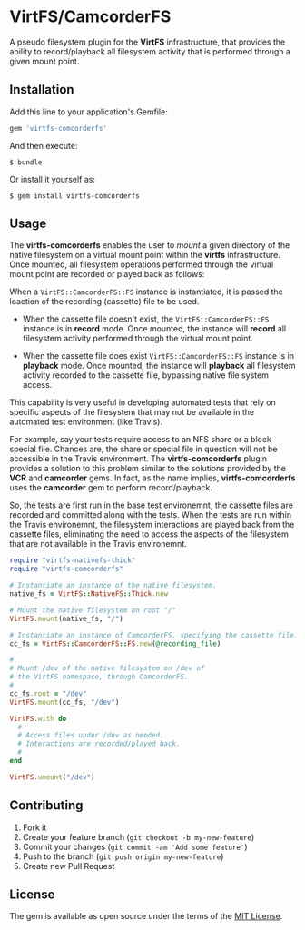 # VirtFS/CamcorderFS

A pseudo filesystem plugin for the **VirtFS** infrastructure, that provides the ability to record/playback all filesystem activity that is performed through a given mount point.

## Installation

Add this line to your application's Gemfile:

```ruby
gem 'virtfs-comcorderfs'
```

And then execute:

    $ bundle

Or install it yourself as:

    $ gem install virtfs-comcorderfs

## Usage

The **virtfs-comcorderfs** enables the user to _mount_ a given directory of the native filesystem on a virtual mount point within the **virtfs** infrastructure. Once mounted, all filesystem operations performed through the virtual mount point are recorded or played back as follows:

When a `VirtFS::CamcorderFS::FS` instance is instantiated, it is passed the loaction of the recording (cassette) file to be used.

* When the cassette file doesn't exist, the `VirtFS::CamcorderFS::FS` instance is in **record** mode. Once mounted, the instance will **record** all filesystem activity performed through the virtual mount point.

* When the cassette file does exist `VirtFS::CamcorderFS::FS` instance is in **playback** mode. Once mounted, the instance will **playback** all filesystem activity recorded to the cassette file, bypassing native file system access.

This capability is very useful in developing automated tests that rely on specific aspects of the filesystem that may not be available in the automated test environment (like Travis).

For example, say your tests require access to an NFS share or a block special file. Chances are, the share or special file in question will not be accessible in the Travis environment. The **virtfs-comcorderfs** plugin provides a solution to this problem similar to the solutions provided by the **VCR** and **camcorder** gems. In fact, as the name implies, **virtfs-comcorderfs** uses the **camcorder** gem to perform record/playback.

So, the tests are first run in the base test environemnt, the cassette files are recorded and committed along with the tests. When the tests are run within the Travis environemnt, the filesystem interactions are played back from the cassette files, eliminating the need to access the aspects of the filesystem that are not available in the Travis environemnt.

```ruby
require "virtfs-nativefs-thick"
require "virtfs-comcorderfs"

# Instantiate an instance of the native filesystem.
native_fs = VirtFS::NativeFS::Thick.new

# Mount the native filesystem on root "/"
VirtFS.mount(native_fs, "/")

# Instantiate an instance of CamcorderFS, specifying the cassette file.
cc_fs = VirtFS::CamcorderFS::FS.new(@recording_file)

#
# Mount /dev of the native filesystem on /dev of
# the VirtFS namespace, through CamcorderFS.
#
cc_fs.root = "/dev"
VirtFS.mount(cc_fs, "/dev")

VirtFS.with do
  #
  # Access files under /dev as needed.
  # Interactions are recorded/played back.
  #
end

VirtFS.umount("/dev")
```

## Contributing 

1. Fork it
2. Create your feature branch (`git checkout -b my-new-feature`)
3. Commit your changes (`git commit -am 'Add some feature'`)
4. Push to the branch (`git push origin my-new-feature`)
5. Create new Pull Request

## License

The gem is available as open source under the terms of the [MIT License](http://opensource.org/licenses/MIT).

